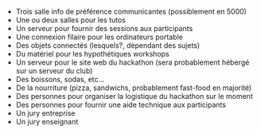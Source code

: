 - Trois salle info de préférence communicantes (possiblement en 5000)
- Une ou deux salles pour les tutos
- Un serveur pour fournir des sessions aux participants
- Une connexion filaire pour les ordinateurs portable
- Des objets connectés (lesquels?, dépendant des sujets)
- Du matériel pour les hypothétiques workshops
- Un serveur pour le site web du hackathon (sera probablement hébergé sur un serveur du club)
- Des boissons, sodas, etc…
- De la nourriture (pizza, sandwichs, probablement fast-food en majorité)
- Des personnes pour organiser la logistique du hackathon sur le moment
- Des personnes pour fournir une aide technique aux participants
- Un jury entreprise
- Un jury enseignant
